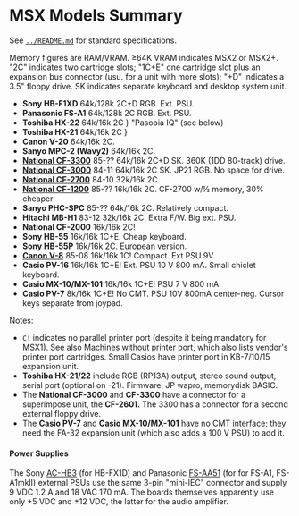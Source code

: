 MSX Models Summary
==================

See [`../README.md`](../README.md) for standard specifications.

Memory figures are RAM/VRAM. ≥64K VRAM indicates MSX2 or MSX2+. "2C" indicates
two cartridge slots; "1C+E" one cartridge slot plus an expansion bus connector
(usu. for a unit with more slots); "+D" indicates a 3.5" floppy drive. SK
indicates separate keyboard and desktop system unit.

- __Sony HB-F1XD__               64k/128k 2C+D RGB. Ext. PSU.
- __Panasonic FS-A1__            64k/128k 2C RGB. Ext. PSU.
- __Toshiba HX-22__              64k/16k 2C } "Pasopia IQ" (see below)
- __Toshiba HX-21__              64k/16k 2C }
- __Canon V-20__                 64k/16k 2C.
- __Sanyo MPC-2 (Wavy2)__        64k/16k 2C.
- __[National CF-3300]__  85-??  64k/16k 2C+D SK. 360K (1DD 80-track) drive.
- __[National CF-3000]__  84-11  64k/16k 2C   SK. JP21 RGB. No space for drive.
- __[National CF-2700]__  84-10  32k/16k 2C.
- __[National CF-1200]__  85-??  16k/16k 2C. CF-2700 w/½ memory, 30% cheaper
- __Sanyo PHC-SPC__       85-??  64k/16k 2C. Relatively compact.
- __Hitachi MB-H1__       83-12  32k/16k 2C. Extra F/W. Big ext. PSU.
- __National CF-2000__           16k/16k 2C!
- __Sony HB-55__                 16k/16k 1C+E. Cheap keyboard.
- __Sony HB-55P__                16k/16k 2C. European version.
- __[Canon V-8]__         85-08  16k/16k 1C! Compact. Ext PSU 9V.
- __Casio PV-16__                16k/16k 1C+E! Ext. PSU 10 V 800 mA.
                                 Small chiclet keyboard.
- __Casio MX-10/MX-101__         16k/16k 1C+E! PSU 7 V 800 mA.
- __Casio PV-7__                  8k/16k 1C+E! No CMT. PSU 10V 800mA center-neg.
                                         Cursor keys separate from joypad.

Notes:
- `C!` indicates no parallel printer port (despite it being mandatory for
  MSX1). See also [Machines without printer port][mw-noprn], which also
  lists vendor's printer port cartridges. Small Casios have printer port
  in KB-7/10/15 expansion unit.
- __Toshiba HX-21/22__ include RGB (RP13A) output, stereo sound output,
  serial port (optional on -21). Firmware: JP wapro, memorydisk BASIC.
- The __National CF-3000__ and __CF-3300__ have a connector for a
  superimpose unit, the __CF-2601.__ The 3300 has a connector for a second
  external floppy drive.
- The __Casio PV-7__ and __Casio MX-10/MX-101__ have no CMT interface; they
  need the FA-32 expansion unit (which also adds a 100 V PSU)  to add it.

#### Power Supplies

The Sony [AC-HB3][] (for HB-FX1D) and Panasonic [FS-AA51][] (for for FS-A1,
FS-A1mkII) external PSUs use the same 3-pin "mini-IEC" connector and supply
9 VDC 1.2 A and 18 VAC 170 mA. The boards themselves apparently use only
+5 VDC and ±12 VDC, the latter for the audio amplifier.



<!-------------------------------------------------------------------->
<!-- Machines -->
[Canon V-8]: ./models/Canon_V-8.md
[National CF-1200]: https://www.msx.org/wiki/National_CF-1200
[National CF-2700]: https://www.msx.org/wiki/National_CF-2700
[National CF-3000]: https://www.msx.org/wiki/National_CF-3000
[National CF-3300]: https://www.msx.org/wiki/National_CF-3300
[mw-noprn]: https://www.msx.org/wiki/Printer_port#Machines_without_printer_port

<!-- PSUs and accessories -->
[AC-HB3]: https://www.msx.org/wiki/Sony_AC-HB3
[FS-AA51]: https://www.msx.org/wiki/Panasonic_FS-AA51
